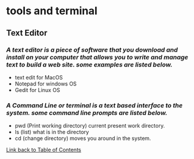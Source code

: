 # tools and terminal 

## Text Editor
### *A text editor is a piece of software that you download and install on your computer that allows you to write and manage text to build a web site. some examples are listed below.*

+ text edit for MacOS
+ Notepad for windows OS
+ Gedit for Linux OS

### *A Command Line or terminal is a text based interface to the system. some command line prompts are listed below.*

+ pwd (Print working directory) current present work directory.
+ ls (list) what is in the directory
+ cd (change directory) moves you around in the system.


[Link back to Table of Contents](102/README.md)
